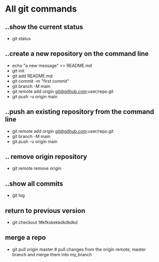 # All git commands
## ..show the current status
* git status
## ..create a new repository on the command line
* echo "a new message" >> README.md
* git init
* git add README.md
* git commit -m "first commit"
* git branch -M main
* git remote add origin git@github.com:user/repo.git
* git push -u origin main
## ..push an existing repository from the command line
* git remote add origin git@github.com:user/repo.git
* git branch -M main
* git push -u origin main
## .. remove origin repository
* git remote remove origin
## ..show all commits
* git log
## return to previous version
* git checkout 1#kfkskekkdkdkdkd
## merge a repo
* git pull origin master    # pull changes from the origin remote, master branch and merge them into my_branch
